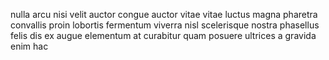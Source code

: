 nulla arcu nisi velit auctor congue auctor vitae vitae luctus magna pharetra
convallis proin lobortis fermentum viverra nisl scelerisque nostra phasellus
felis dis ex augue elementum at curabitur quam posuere ultrices a gravida enim
hac